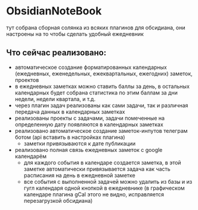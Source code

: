 ﻿# ObsidianNoteBook

тут собрана сборная солянка из всяких плагинов для обсидиана, они настроены на то чтобы сделать удобный ежедневник

## Что сейчас реализовано:

- автоматическое создание форматированных календарных (ежедневных, еженедельных, ежеквартальных, ежегодних) заметок, проектов
- в ежедневных заметках можно ставить баллы за день, в остальных календарных будет собрана статистика по этим баллам за дни недели, недели квартала, и т.д.
- через плагин задач реализованы как сами задачи, так и различная передача данных в календарных заметках
- реализованы проекты с задачами, задачи помеченные на определенную дату появляются в календарных заметках
- реализовано автоматическое создание заметок-инпутов телеграм ботом (api вставить в настройках плагина)
  - заметки привязываются к дате публикации
- реализовано полная связь ежедневных заметок с google календарём
  - для каждого события в календаре создается заметка, в этой заметке автоматически привязывается задача как часть расписания на день в ежедневной заметке
  - все события с выполненной задачей можно удалить из базы и из гугл календаря одной кнопкой в ежедневнике (в графическом календаре плагина gCal этого не видно, исправляется перезагрузкой обсидиана)
